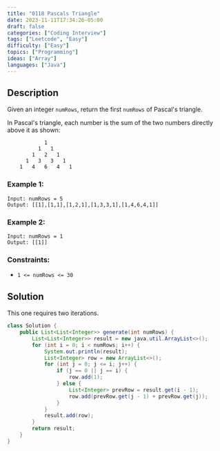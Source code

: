```yaml
---
title: "0118 Pascals Triangle"
date: 2023-11-11T17:34:26-05:00
draft: false
categories: ["Coding Interview"]
tags: ["Leetcode", "Easy"]
difficulty: ["Easy"]
topics: ["Programming"]
ideas: ["Array"]
languages: ["Java"]
---
```


## Description

Given an integer `numRows`, return the first `numRows` of Pascal's triangle.

In Pascal's triangle, each number is the sum of the two numbers directly above it as shown:

```
            1
          1   1
        1   2   1
      1   3   3   1
    1   4   6   4   1
```

### Example 1:

```
Input: numRows = 5
Output: [[1],[1,1],[1,2,1],[1,3,3,1],[1,4,6,4,1]]
```

### Example 2:

```
Input: numRows = 1
Output: [[1]]
```

### Constraints:

- `1 <= numRows <= 30`

## Solution

This one requires two iterations.

```java
class Solution {
    public List<List<Integer>> generate(int numRows) {
        List<List<Integer>> result = new java.util.ArrayList<>();
        for (int i = 0; i < numRows; i++) {
            System.out.println(result);
            List<Integer> row = new ArrayList<>();
            for (int j = 0; j <= i; j++) {
                if (j == 0 || j == i) {
                    row.add(1);
                } else {
                    List<Integer> prevRow = result.get(i - 1);
                    row.add(prevRow.get(j - 1) + prevRow.get(j));
                }
            }
            result.add(row);
        }
        return result;
    }
}
```
